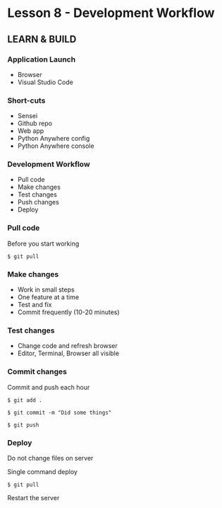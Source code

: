 # Lesson 8 - Development Workflow


## LEARN & BUILD

### Application Launch
* Browser
* Visual Studio Code


### Short-cuts
* Sensei
* Github repo
* Web app
* Python Anywhere config
* Python Anywhere console


### Development Workflow
* Pull code
* Make changes
* Test changes
* Push changes
* Deploy


### Pull code
Before you start working

    $ git pull


### Make changes
* Work in small steps
* One feature at a time
* Test and fix
* Commit frequently (10-20 minutes)


### Test changes
* Change code and refresh browser
* Editor, Terminal, Browser all visible

### Commit changes
Commit and push each hour

    $ git add .

    $ git commit -m "Did some things"

    $ git push


### Deploy
Do not change files on server

Single command deploy

    $ git pull

Restart the server

